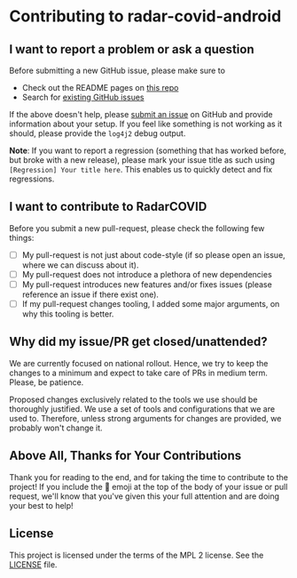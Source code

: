 <!-- Version taken from https://raw.githubusercontent.com/fastlane/fastlane/master/CONTRIBUTING.md and adapted to our needs-->
# Contributing to radar-covid-android

## I want to report a problem or ask a question

Before submitting a new GitHub issue, please make sure to

- Check out the README pages on [this repo](https://github.com/RadarCOVID/radar-covid-android)
- Search for [existing GitHub issues](https://github.com/RadarCOVID/radar-covid-android/issues)

If the above doesn't help, please [submit an issue](https://github.com/RadarCOVID/radar-covid-android/issues) on GitHub and provide information about your setup. If you feel like something is not working as it should, please provide the `log4j2`
debug output.

**Note**: If you want to report a regression (something that has worked before, but broke with a new release), please mark your issue title as such using `[Regression] Your title here`. This enables us to quickly detect and fix regressions.

## I want to contribute to RadarCOVID

Before you submit a new pull-request, please check the following few things:

- [ ] My pull-request is not just about code-style (if so please open an issue, where we can discuss about it).
- [ ] My pull-request does not introduce a plethora of new dependencies
- [ ] My pull-request introduces new features and/or fixes issues (please reference an issue if there exist one).
- [ ] If my pull-request changes tooling, I added some major arguments, on why this tooling is better.

## Why did my issue/PR get closed/unattended?

We are currently focused on national rollout. Hence, we try to keep the changes to a minimum and expect to take care of PRs in medium term. Please, be patience.

Proposed changes exclusively related to the tools we use should be thoroughly justified. We use a set of tools and configurations that we are used to. Therefore, unless strong arguments for changes are provided, we probably won't change it.

## Above All, Thanks for Your Contributions

Thank you for reading to the end, and for taking the time to contribute to the project! If you include the 🔑 emoji at the top of the body of your issue or pull request, we'll know that you've given this your full attention and are doing your best to help!

## License

This project is licensed under the terms of the MPL 2 license. See the [LICENSE](LICENSE) file.